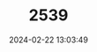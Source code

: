 ---
title: "2539"
category: "Balistes vetula"
draft: false
date: 2024-02-22 13:03:49
languages:
  English: ["Old Wife", "Ol'wife", "Triggerfish", "Turbot", "Queen Triggerfish"]
  French: ["Baliste Royal", "Bourse"]
  Spanish; Castilian: ["Cach√∫a", "Cach‚àö‚à´a", "Cachúa", "Cachuda", "Cochino", "Oldwife", "Pejepuerco", "Peje Puerco", "Pejepuerco Cachuo", "Pez Puerco", "Puerco", "Sol"]
  Portuguese: ["Cangulo", "Cangulo-do-alto", "Cangulo-fernande", "Cangulo Papo-amarelo", "Cangulo-pintado", "Cangulo-real", "Cangulo-rei", "Cangulo-verdadeiro", "Cangurro", "Capado", "Gatilho-rainha", "L‚àö‚â†rio", "Lírio", "L√≠rio", "Peixe-gatilho", "Peixe-porco", "Peixe Porco", "Pero√°", "Peroá", "Pero‚àö¬∞", "Piru√°", "Piruá", "Piru‚àö¬∞"]
  Swedish: ["K‚àö¬ßrringfisk", "Kärringfisk", "K√§rringfisk"]
  Japanese: ["Keshomongara"]
  Polish: ["Rogatnica Piekna"]
  German: ["Rotzahntriggerfisch"]
---